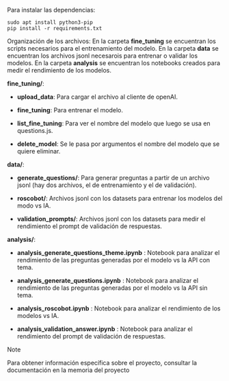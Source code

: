 Para instalar las dependencias:

    sudo apt install python3-pip
    pip install -r requirements.txt

Organización de los archivos:
En la carpeta **fine_tuning** se encuentran los scripts necesarios para el entrenamiento del modelo. En la carpeta **data** se encuentran los archivos jsonl necesarois para entrenar o validar los modelos. En la carpeta **analysis** se encuentran los notebooks creados para medir el rendimiento de los modelos.

**fine_tuning/**:

- **upload_data**: Para cargar el archivo al cliente de openAI.

- **fine_tuning**: Para entrenar el modelo.

- **list_fine_tuning**: Para ver el nombre del modelo que luego se usa en questions.js.

- **delete_model**: Se le pasa por argumentos el nombre del modelo que se quiere eliminar.

**data/**:

- **generate_questions/**: Para generar preguntas a partir de un archivo jsonl (hay dos archivos, el de entrenamiento y el de validación).

- **roscobot/**: Archivos jsonl con los datasets para entrenar los modelos del modo vs IA.

- **validation_prompts/**: Archivos jsonl con los datasets para medir el rendimiento el prompt de validación de respuestas.

**analysis/**:

- **analysis_generate_questions_theme.ipynb** : Notebook para analizar el rendimiento de las preguntas generadas por el modelo vs la API con tema.

- **analysis_generate_questions.ipynb** : Notebook para analizar el rendimiento de las preguntas generadas por el modelo vs la API sin tema.

- **analysis_roscobot.ipynb** : Notebook para analizar el rendimiento de los modelos vs IA.

- **analysis_validation_answer.ipynb** : Notebook para analizar el rendimiento del prompt de validación de respuestas.

> [!NOTE]
> Para obtener información específica sobre el proyecto, consultar la documentación en la memoria del proyecto